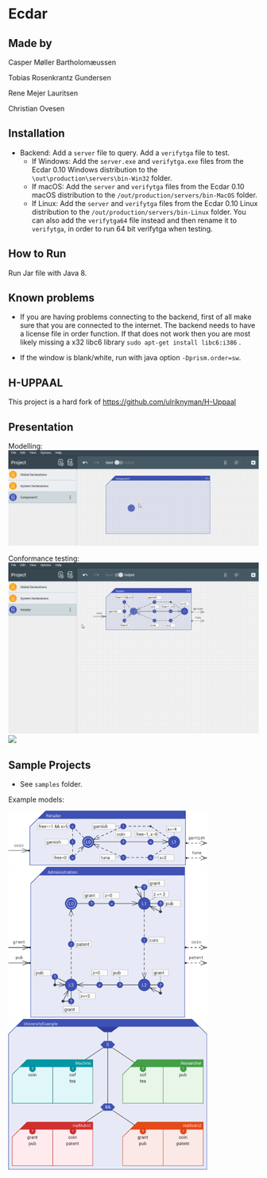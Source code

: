 # Ecdar

Made by
----------
Casper Møller Bartholomæussen

Tobias Rosenkrantz Gundersen

Rene Mejer Lauritsen

Christian Ovesen

Installation
----
* Backend: Add a `server` file to query. Add a `verifytga` file to test.
  * If Windows: Add the `server.exe` and `verifytga.exe` files from the Ecdar 0.10 Windows distribution to the `\out\production\servers\bin-Win32` folder. 
  * If macOS: Add the `server` and `verifytga` files from the Ecdar 0.10 macOS distribution to the `/out/production/servers/bin-MacOS` folder. 
  * If Linux: Add the `server` and `verifytga` files from the Ecdar 0.10 Linux distribution to the `/out/production/servers/bin-Linux` folder. You can also add the `verifytga64` file instead and then rename it to `verifytga`, in order to run 64 bit verifytga when testing.

How to Run
----
Run Jar file with Java 8.

Known problems
----
* If you are having problems connecting to the backend, first of all make sure that you are connected to the internet. The backend needs to have a license file in order function. If that does not work then you are most likely missing a x32 libc6 library
`sudo apt-get install libc6:i386` .

* If the window is blank/white, run with java option `-Dprism.order=sw`.

H-UPPAAL
----------
This project is a hard fork of https://github.com/ulriknyman/H-Uppaal

Presentation
----
Modelling:
![](presentation/Retailer.gif)

Conformance testing:
![](presentation/TestExecution.gif)
![](presentation/TestResults.gif)

Sample Projects
----
* See `samples` folder.

Example models:

<img src="presentation/Retailer.png" width="400">
<img src="presentation/Administration.png" width="400">
<img src="presentation/UniversityExample.png" width="400">
